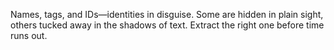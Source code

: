 Names, tags, and IDs—identities in disguise. Some are hidden in plain sight, others tucked away in the shadows of text. Extract the right one before time runs out.

